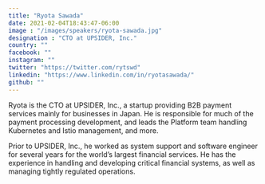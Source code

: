 ```yaml
---
title: "Ryota Sawada"
date: 2021-02-04T18:43:47-06:00
image : "/images/speakers/ryota-sawada.jpg"
designation : "CTO at UPSIDER, Inc."
country: ""
facebook: ""
instagram: ""
twitter: "https://twitter.com/rytswd"
linkedin: "https://www.linkedin.com/in/ryotasawada/"
github: ""
---
```


Ryota is the CTO at UPSIDER, Inc., a startup providing B2B payment services mainly for businesses in Japan. He is responsible for much of the payment processing development, and leads the Platform team handling Kubernetes and Istio management, and more.
 
Prior to UPSIDER, Inc., he worked as system support and software engineer for several years for the world’s largest financial services. He has the experience in handling and developing critical financial systems, as well as managing tightly regulated operations.
